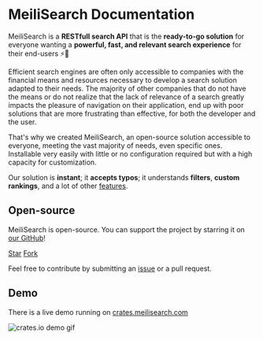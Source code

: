 # MeiliSearch Documentation

MeiliSearch is a **RESTfull search API** that is the **ready-to-go solution** for everyone wanting a **powerful, fast, and relevant search experience** for their end-users ⚡️🔎

Efficient search engines are often only accessible to companies with the financial means and resources necessary to develop a search solution adapted to their needs. The majority of other companies that do not have the means or do not realize that the lack of relevance of a search greatly impacts the pleasure of navigation on their application,
end up with poor solutions that are more frustrating than effective, for both the developer and the user.

That's why we created MeiliSearch, an open-source solution accessible to everyone, meeting the vast majority of needs, even specific ones. Installable very easily with little or no configuration required but with a high capacity for customization.

Our solution is **instant**; it **accepts typos**; it understands **filters**, **custom rankings**, and a lot of other [features](/getting_started/features.md).

<linkButton method="GET" text="🚀  QUICKSTART" url="/tutorials"/>

## Open-source
MeiliSearch is open-source. You can support the project by starring it on [our GitHub](https://github.com/meilisearch/MeiliSearch)!

<!-- Place this tag where you want the button to render. -->
<a class="github-button" href="https://github.com/meilisearch/MeiliSearch" data-icon="octicon-star" data-size="large" data-show-count="true" aria-label="Star meilisearch/MeiliSearch on GitHub">Star</a><!-- Place this tag where you want the button to render. -->
<a class="github-button" href="https://github.com/meilisearch/MeiliSearch/fork" data-icon="octicon-repo-forked" data-size="large" data-show-count="false" aria-label="Fork meilisearch/MeiliSearch on GitHub">Fork</a>
<!-- Place this tag in your head or just before your close body tag. -->
<script async defer src="https://buttons.github.io/buttons.js"></script>

Feel free to contribute by submitting an [issue](https://github.com/meilisearch/MeiliSearch/issues) or a pull request.

## Demo

There is a live demo running on [crates.meilisearch.com](https://crates.meilisearch.com)

![crates.io demo gif](/crates-io-demo.gif)
